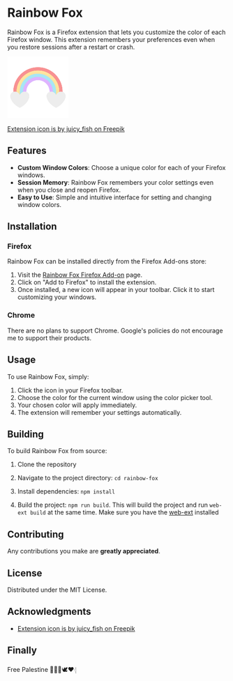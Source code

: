 # Rainbow Fox

Rainbow Fox is a Firefox extension that lets you customize the color of each Firefox window. This extension remembers your preferences even when you restore sessions after a restart or crash.

<img src="./public/src/icons/icon-48.png" alt="icon" width="140"/>

[Extension icon is by juicy_fish on Freepik](https://www.freepik.com/free-vector/rainbow-heart-heart_168221787.htm#fromView=search&page=1&position=10&uuid=7a5dd5d2-c7b8-4e66-8f2c-e4d03b544644)

## Features

- **Custom Window Colors**: Choose a unique color for each of your Firefox windows.
- **Session Memory**: Rainbow Fox remembers your color settings even when you close and reopen Firefox.
- **Easy to Use**: Simple and intuitive interface for setting and changing window colors.

## Installation

### Firefox

Rainbow Fox can be installed directly from the Firefox Add-ons store:

1. Visit the [Rainbow Fox Firefox Add-on](https://addons.mozilla.org/en-GB/firefox/addon/rainbow-fox-addon/) page.
2. Click on "Add to Firefox" to install the extension.
3. Once installed, a new icon will appear in your toolbar. Click it to start customizing your windows.

### Chrome

There are no plans to support Chrome. Google's policies do not encourage me to support their products.

## Usage

To use Rainbow Fox, simply:

1. Click the icon in your Firefox toolbar.
2. Choose the color for the current window using the color picker tool.
3. Your chosen color will apply immediately.
4. The extension will remember your settings automatically.

## Building

To build Rainbow Fox from source:

1. Clone the repository

2. Navigate to the project directory: `cd rainbow-fox`

3. Install dependencies: `npm install`

4. Build the project: `npm run build`. This will build the project and run `web-ext build` at the same time. Make sure you have the [web-ext](https://github.com/mozilla/web-ext) installed

## Contributing

Any contributions you make are **greatly appreciated**.

## License

Distributed under the MIT License.

## Acknowledgments

- [Extension icon is by juicy_fish on Freepik](https://www.freepik.com/free-vector/rainbow-heart-heart_168221787.htm#fromView=search&page=1&position=10&uuid=7a5dd5d2-c7b8-4e66-8f2c-e4d03b544644)

## Finally

Free Palestine 🍉🇵🇸🕊️♥𓂆
